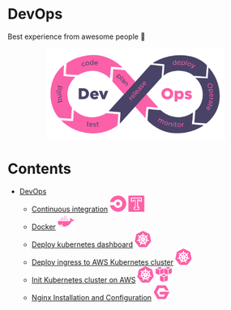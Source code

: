# DevOps
Best experience from awesome people :whale:

<p align="center">
  <img src="./assets/devops.svg" width="350" style="background-color:white">
</p>

# Contents
- [DevOps](./README.md)
  - [Continuous integration](./continuous_integration.md) ![CircleCI](./../../assets/icons/circle.svg) ![Travis](./../../assets/icons/travis.svg)
  - [Docker](./docker.md) ![Docker](./../../assets/icons/docker.svg)
  - [Deploy kubernetes dashboard](./deploy_kubernetes_dashboard.md) ![Kubernetes](./../../assets/icons/kubernetes.svg)
  - [Deploy ingress to AWS Kubernetes cluster](./deploy_ingress_to_aws_cluster.md) ![Kubernetes](./../../assets/icons/kubernetes.svg)
  - [Init Kubernetes cluster on AWS](./init_kubernetes_cluster_aws.md) ![Kubernetes](./../../assets/icons/kubernetes.svg) ![AWS](./../../assets/icons/aws.svg)
  - [Nginx Installation and Configuration](./nginx.md) ![Nginx](./../../assets/icons/nginx.svg)
  